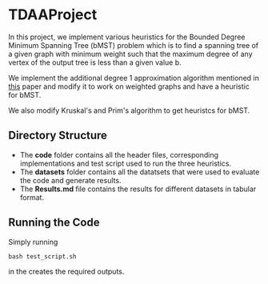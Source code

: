# TDAAProject
In this project, we implement various heuristics for the Bounded Degree Minimum Spanning Tree (bMST) problem which is to find a spanning tree of a given graph with minimum weight such that the maximum degree of any vertex of the output tree is less than a given value b.

We implement the additional degree 1 approximation algorithm mentioned in [this](https://drive.google.com/drive/u/1/folders/1NMQ4ei-7zAPwo7sph7Xp1hZhsFxP0jU5) paper and modify it to work on weighted graphs and have a heuristic for bMST.

We also modify Kruskal's and Prim's algorithm to get heuristcs for bMST.

## Directory Structure

- The **code** folder contains all the header files, corresponding implementations and test script used to run the three heuristics.
- The **datasets** folder contains all the datatsets that were used to evaluate the code and generate results.
- The **Results.md** file contains the results for different datasets in tabular format.


## Running the Code
 
Simply running
```
bash test_script.sh
```
in the creates the required outputs.
